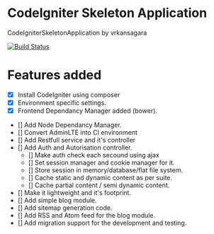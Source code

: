 CodeIgniter Skeleton Application
==================================
CodeIgniterSkeletonApplication by vrkansagara

[![Build Status](https://travis-ci.org/vrkansagara/CodeIgniterSkeletonApplication.svg?branch=dev)](https://travis-ci.org/vrkansagara/CodeIgniterSkeletonApplication)

Features added
===============
- [x] Install CodeIgniter using composer
- [x] Environment specific settings.
- [x] Frontend Dependancy Manager added (bower).
- [] Add Node Dependancy Manager.
- [] Convert AdminLTE into CI environment
- [] Add Restfull service and it's controller
- [] Add Auth and Autorisation controller.
	- [] Make auth check each secound using ajax
	- [] Set session manager and cookie manager for it.
	- [] Store session in memory/database/flat file system.
	- [] Cache static and dynamic content as per suite.
	- [] Cache partial content / semi dynamic content.
- [] Make it lightweight and it's footprint.
- [] Add simple blog module.
- [] Add sitemap generation code.
- [] Add RSS and Atom feed for the blog module.
- [] Add migration support for the development and testing.
